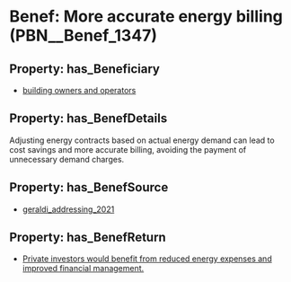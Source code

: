 # Benef: __More accurate energy billing__ (PBN__Benef_1347)

## Property: has_Beneficiary

* [building owners and operators](../Stakeholder/PBN__Stakeholder_525)

## Property: has_BenefDetails

Adjusting energy contracts based on actual energy demand can lead to cost savings and more accurate billing, avoiding the payment of unnecessary demand charges.

## Property: has_BenefSource

* [geraldi_addressing_2021](../Article/PBN__Article_286)

## Property: has_BenefReturn

* [Private investors would benefit from reduced energy expenses and improved financial management.](../BenefReturn/PBN__BenefReturn_1520)

